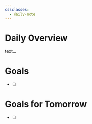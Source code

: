 ```yaml
---
cssclasses:
  - daily-note
---
```

# Daily Overview

text…

# Goals

- [ ]

# Goals for Tomorrow

- [ ]
